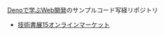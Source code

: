 
[Denoで学ぶWeb開発](https://techbookfest.org/product/d8utLuNs0RDBMcJLk1gxzd?productVariantID=3GeuR1PDut51fk80LxfbzS)のサンプルコード写経リポジトリ

- [技術書展15オンラインマーケット](https://techbookfest.org/event/tbf15/market)
